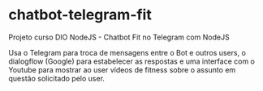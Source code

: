 # chatbot-telegram-fit
Projeto curso DIO NodeJS - Chatbot Fit no Telegram com NodeJS

Usa o Telegram para troca de mensagens entre o Bot e outros users,
o dialogflow (Google) para estabelecer as respostas e uma interface
com o Youtube para mostrar ao user vídeos de fitness sobre o assunto
em questão solicitado pelo user.
